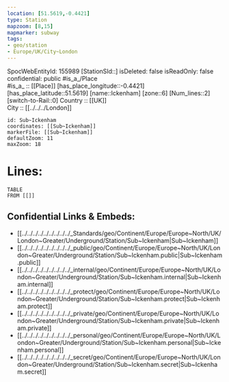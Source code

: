 ```yaml
---
location: [51.5619,-0.4421] 
type: Station 
mapzoom: [8,15] 
mapmarker: subway 
tags:
- geo/station
- Europe/UK/City~London
---
```

SpocWebEntityId: 155989
[StationSId::] 
isDeleted: false
isReadOnly: false
confidential: public
#is_a_/Place  
#is_a_ :: [[Place]] 
[has_place_longitude::-0.4421] 
[has_place_latitude::51.5619] 
[name::Ickenham] 
[zone::6] 
[Num_lines::2] 
[switch-to-Rail::0] 
Country :: [[UK]]  
City :: [[../../../London]]  


```leaflet
id: Sub~Ickenham
coordinates: [[Sub~Ickenham]] 
markerFile: [[Sub~Ickenham]] 
defaultZoom: 11 
maxZoom: 18
```


# Lines: 
```dataview
TABLE 
FROM [[]] 
```

## Confidential Links & Embeds: 
- [[../../../../../../../../../_Standards/geo/Continent/Europe/Europe~North/UK/London~Greater/Underground/Station/Sub~Ickenham|Sub~Ickenham]] 
- [[../../../../../../../../../_public/geo/Continent/Europe/Europe~North/UK/London~Greater/Underground/Station/Sub~Ickenham.public|Sub~Ickenham.public]] 
- [[../../../../../../../../../_internal/geo/Continent/Europe/Europe~North/UK/London~Greater/Underground/Station/Sub~Ickenham.internal|Sub~Ickenham.internal]] 
- [[../../../../../../../../../_protect/geo/Continent/Europe/Europe~North/UK/London~Greater/Underground/Station/Sub~Ickenham.protect|Sub~Ickenham.protect]] 
- [[../../../../../../../../../_private/geo/Continent/Europe/Europe~North/UK/London~Greater/Underground/Station/Sub~Ickenham.private|Sub~Ickenham.private]] 
- [[../../../../../../../../../_personal/geo/Continent/Europe/Europe~North/UK/London~Greater/Underground/Station/Sub~Ickenham.personal|Sub~Ickenham.personal]] 
- [[../../../../../../../../../_secret/geo/Continent/Europe/Europe~North/UK/London~Greater/Underground/Station/Sub~Ickenham.secret|Sub~Ickenham.secret]] 
